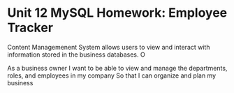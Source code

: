 # Unit 12 MySQL Homework: Employee Tracker

Content Managemenent System allows users to view and interact with information stored in the business databases. O

As a business owner
I want to be able to view and manage the departments, roles, and employees in my company
So that I can organize and plan my business

```

```
